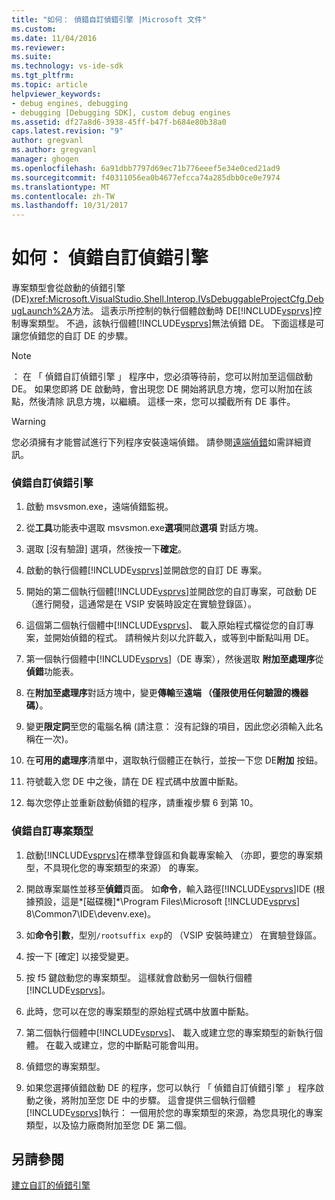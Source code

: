 ```yaml
---
title: "如何： 偵錯自訂偵錯引擎 |Microsoft 文件"
ms.custom: 
ms.date: 11/04/2016
ms.reviewer: 
ms.suite: 
ms.technology: vs-ide-sdk
ms.tgt_pltfrm: 
ms.topic: article
helpviewer_keywords:
- debug engines, debugging
- debugging [Debugging SDK], custom debug engines
ms.assetid: df27a8d6-3938-45ff-b47f-b684e80b38a0
caps.latest.revision: "9"
author: gregvanl
ms.author: gregvanl
manager: ghogen
ms.openlocfilehash: 6a91dbb7797d69ec71b776eeef5e34e0ced21ad9
ms.sourcegitcommit: f40311056ea0b4677efcca74a285dbb0ce0e7974
ms.translationtype: MT
ms.contentlocale: zh-TW
ms.lasthandoff: 10/31/2017
---
```

# <a name="how-to-debug-a-custom-debug-engine"></a>如何： 偵錯自訂偵錯引擎
專案類型會從啟動的偵錯引擎 (DE)<xref:Microsoft.VisualStudio.Shell.Interop.IVsDebuggableProjectCfg.DebugLaunch%2A>方法。 這表示所控制的執行個體啟動時 DE[!INCLUDE[vsprvs](../../code-quality/includes/vsprvs_md.md)]控制專案類型。 不過，該執行個體[!INCLUDE[vsprvs](../../code-quality/includes/vsprvs_md.md)]無法偵錯 DE。 下面這樣是可讓您偵錯您的自訂 DE 的步驟。  
  
> [!NOTE]
>  ： 在 「 偵錯自訂偵錯引擎 」 程序中，您必須等待前，您可以附加至這個啟動 DE。 如果您即將 DE 啟動時，會出現您 DE 開始將訊息方塊，您可以附加在該點，然後清除 訊息方塊，以繼續。 這樣一來，您可以攔截所有 DE 事件。  
  
> [!WARNING]
>  您必須擁有才能嘗試進行下列程序安裝遠端偵錯。 請參閱[遠端偵錯](../../debugger/remote-debugging.md)如需詳細資訊。  
  
### <a name="debugging-a-custom-debug-engine"></a>偵錯自訂偵錯引擎  
  
1.  啟動 msvsmon.exe，遠端偵錯監視。  
  
2.  從**工具**功能表中選取 msvsmon.exe**選項**開啟**選項** 對話方塊。  
  
3.  選取 [沒有驗證] 選項，然後按一下**確定**。  
  
4.  啟動的執行個體[!INCLUDE[vsprvs](../../code-quality/includes/vsprvs_md.md)]並開啟您的自訂 DE 專案。  
  
5.  開始的第二個執行個體[!INCLUDE[vsprvs](../../code-quality/includes/vsprvs_md.md)]並開啟您的自訂專案，可啟動 DE （進行開發，這通常是在 VSIP 安裝時設定在實驗登錄區）。  
  
6.  這個第二個執行個體中[!INCLUDE[vsprvs](../../code-quality/includes/vsprvs_md.md)]、 載入原始程式檔從您的自訂專案，並開始偵錯的程式。 請稍候片刻以允許載入，或等到中斷點叫用 DE。  
  
7.  第一個執行個體中[!INCLUDE[vsprvs](../../code-quality/includes/vsprvs_md.md)]（DE 專案），然後選取 **附加至處理序**從**偵錯**功能表。  
  
8.  在**附加至處理序**對話方塊中，變更**傳輸**至**遠端 （僅限使用任何驗證的機器碼）**。  
  
9. 變更**限定詞**至您的電腦名稱 (請注意： 沒有記錄的項目，因此您必須輸入此名稱在一次)。  
  
10. 在**可用的處理序**清單中，選取執行個體正在執行，並按一下您 DE**附加** 按鈕。  
  
11. 符號載入您 DE 中之後，請在 DE 程式碼中放置中斷點。  
  
12. 每次您停止並重新啟動偵錯的程序，請重複步驟 6 到第 10。  
  
### <a name="debugging-a-custom-project-type"></a>偵錯自訂專案類型  
  
1.  啟動[!INCLUDE[vsprvs](../../code-quality/includes/vsprvs_md.md)]在標準登錄區和負載專案輸入 （亦即，要您的專案類型，不具現化您的專案類型的來源） 的專案。  
  
2.  開啟專案屬性並移至**偵錯**頁面。 如**命令**，輸入路徑[!INCLUDE[vsprvs](../../code-quality/includes/vsprvs_md.md)]IDE (根據預設，這是*[磁碟機]*\Program Files\Microsoft [!INCLUDE[vsprvs](../../code-quality/includes/vsprvs_md.md)] 8\Common7\IDE\devenv.exe)。  
  
3.  如**命令引數**，型別`/rootsuffix exp`的 （VSIP 安裝時建立） 在實驗登錄區。  
  
4.  按一下 [確定]  以接受變更。  
  
5.  按 f5 鍵啟動您的專案類型。 這樣就會啟動另一個執行個體[!INCLUDE[vsprvs](../../code-quality/includes/vsprvs_md.md)]。  
  
6.  此時，您可以在您的專案類型的原始程式碼中放置中斷點。  
  
7.  第二個執行個體中[!INCLUDE[vsprvs](../../code-quality/includes/vsprvs_md.md)]、 載入或建立您的專案類型的新執行個體。 在載入或建立，您的中斷點可能會叫用。  
  
8.  偵錯您的專案類型。  
  
9. 如果您選擇偵錯啟動 DE 的程序，您可以執行 「 偵錯自訂偵錯引擎 」 程序啟動之後，將附加至您 DE 中的步驟。 這會提供三個執行個體[!INCLUDE[vsprvs](../../code-quality/includes/vsprvs_md.md)]執行： 一個用於您的專案類型的來源，為您具現化的專案類型，以及協力廠商附加至您 DE 第二個。  
  
## <a name="see-also"></a>另請參閱  
 [建立自訂的偵錯引擎](../../extensibility/debugger/creating-a-custom-debug-engine.md)